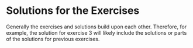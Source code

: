 # Solutions for the Exercises

Generally the exercises and solutions build upon each other.
Therefore, for example, the solution for exercise 3 will likely include the solutions or parts of the solutions for previous exercises.
